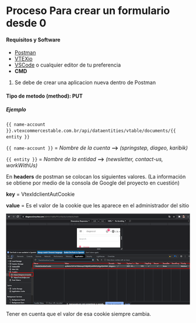 # Proceso Para crear un formulario desde 0

#### Requisitos y Software

- [Postman](https://www.postman.com/downloads/?utm_source=postman-home)
- [VTEXio](https://developers.vtex.com/vtex-developer-docs/docs/welcome)
- [VSCode](https://code.visualstudio.com/) o cualquier editor de tu preferencia
- **CMD**

1. Se debe de crear una aplicacion nueva dentro de Postman

#### Tipo de metodo (method): PUT

##### Ejemplo

`{{ name-account }}.vtexcommercestable.com.br/api/dataentities/vtable/documents/{{ entity }}`


`{{ name-account }}`  = _Nombre de la cuenta_ **-->** *(springstep, diageo, karibik)*

`{{ entity }}`        = _Nombre de la entidad_ **-->** *(newsletter, contact-us, workWithUs)*

En **headers** de postman se colocan los siguientes valores. (La información se obtiene por medio de la consola de Google del proyecto en cuestión)

**key**   = VtexIdclientAutCookie

**value** = Es el valor de la cookie que les aparece en el administrador del sitio

![](https://github.com/DavidTorresBrandlive/more-docs/blob/master/assets/console-api.png?raw=true)

Tener en cuenta que el valor de esa cookie siempre cambia.
